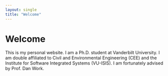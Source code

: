 ```yaml
---
layout: single
title: "Welcome"
---
```


# Welcome

This is my personal website. I am a Ph.D. student at Vanderbilt University. I am double affiliated to Civil and Environmental Engineering (CEE) and the Institute for Software Integrated Systems (VU-ISIS). I am fortunately advised by Prof. Dan Work.